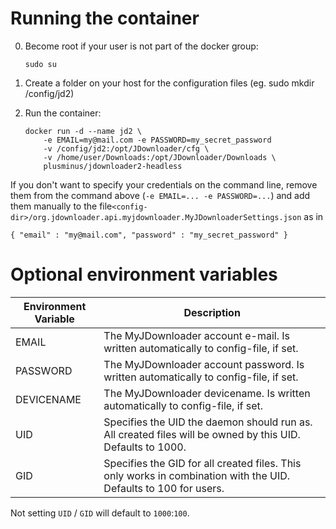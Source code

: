 

# Running the container

0.  Become root if your user is not part of the docker group:

    ```
    sudo su
    ```
1.  Create a folder on your host for the configuration files (eg. sudo mkdir /config/jd2)
2.  Run the container:

    ```
    docker run -d --name jd2 \
        -e EMAIL=my@mail.com -e PASSWORD=my_secret_password
        -v /config/jd2:/opt/JDownloader/cfg \
        -v /home/user/Downloads:/opt/JDownloader/Downloads \
        plusminus/jdownloader2-headless
    ```

If you don't want to specify your credentials on the command line, remove them from the command above (`-e EMAIL=... -e PASSWORD=...`) 
and add them manually to the file`<config-dir>/org.jdownloader.api.myjdownloader.MyJDownloaderSettings.json` as in

```
{ "email" : "my@mail.com", "password" : "my_secret_password" }
```
    
# Optional environment variables
Environment Variable | Description
---------------------|------------
EMAIL                | The MyJDownloader account e-mail. Is written automatically to config-file, if set.
PASSWORD             | The MyJDownloader account password. Is written automatically to config-file, if set.
DEVICENAME           | The MyJDownloader devicename. Is written automatically to config-file, if set.
UID                  | Specifies the UID the daemon should run as. All created files will be owned by this UID. Defaults to 1000.
GID                  | Specifies the GID for all created files. This only works in combination with the UID. Defaults to 100 for users.

Not setting `UID` / `GID` will default to `1000`:`100`.
